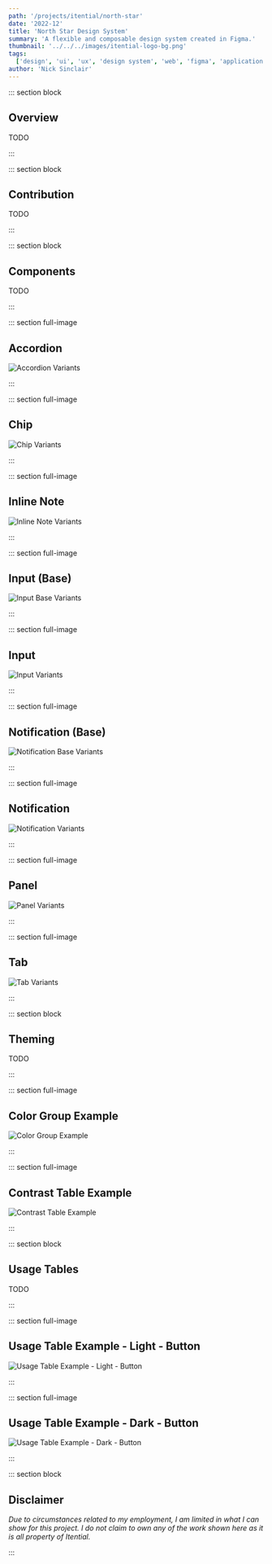 ```yaml
---
path: '/projects/itential/north-star'
date: '2022-12'
title: 'North Star Design System'
summary: 'A flexible and composable design system created in Figma.'
thumbnail: '../../../images/itential-logo-bg.png'
tags:
  ['design', 'ui', 'ux', 'design system', 'web', 'figma', 'application', '2022']
author: 'Nick Sinclair'
---
```


::: section block

## Overview

TODO

:::

::: section block

## Contribution

TODO

:::

::: section block

## Components

TODO

:::

::: section full-image

## Accordion

![Accordion Variants](../../../images/north-star/accordion/accordion_variants.png)

:::

::: section full-image

## Chip

![Chip Variants](../../../images/north-star/chip/chip_variants.png)

:::

::: section full-image

## Inline Note

![Inline Note Variants](../../../images/north-star/inline-note/inline-note_variants.png)

:::

::: section full-image

## Input (Base)

![Input Base Variants](../../../images/north-star/inputs/input-base_variants.png)

:::

::: section full-image

## Input

![Input Variants](../../../images/north-star/inputs/input_variants.png)

:::

::: section full-image

## Notification (Base)

![Notification Base Variants](../../../images/north-star/notification/notification-base_variants.png)

:::

::: section full-image

## Notification

![Notification Variants](../../../images/north-star/notification/notification_variants.png)

:::

::: section full-image

## Panel

![Panel Variants](../../../images/north-star/panel/panel_variants.png)

:::

::: section full-image

## Tab

![Tab Variants](../../../images/north-star/tab/tab_variants.png)

:::

::: section block

## Theming

TODO

:::

::: section full-image

## Color Group Example

![Color Group Example](../../../images/north-star/colors/color-group_primary-light.png)

:::

::: section full-image

## Contrast Table Example

![Contrast Table Example](../../../images/north-star/colors/contrast-table_primary-light.png)

:::

::: section block

## Usage Tables

TODO

:::

::: section full-image

## Usage Table Example - Light - Button

![Usage Table Example - Light - Button](../../../images/north-star/themes/usage-table_light_button.png)

:::

::: section full-image

## Usage Table Example - Dark - Button

![Usage Table Example - Dark - Button](../../../images/north-star/themes/usage-table_dark_button.png)

:::

::: section block

## Disclaimer

_Due to circumstances related to my employment, I am limited in what I can show for this project. I do not claim to own any of the work shown here as it is all property of Itential._

:::

